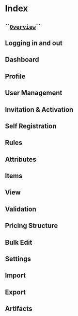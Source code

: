 # Index

## \`\`[`Overview`](overview.md)\`\`

## Logging in and out

## Dashboard

## Profile

## User Management

## Invitation & Activation

## Self Registration

## Rules

## Attributes

## Items

## View

## Validation

## Pricing Structure

## Bulk Edit

## Settings

## Import

## Export

## Artifacts









